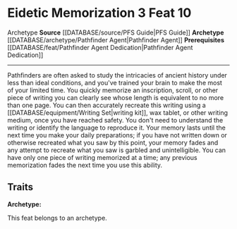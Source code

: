 ﻿---
actions: '[three-actions]'
cost: null
element: null
feat: Eidetic Memorization
frequency: null
heighten_level: null
id: '2230'
level: '10'
name: Eidetic Memorization
prerequisite: '[[DATABASE/feat/Pathfinder Agent Dedication|Pathfinder Agent Dedication]]'
rarity: Common
requirement: null
rus_type_level: null
school: null
source: '[[DATABASE/source/PFS Guide|PFS Guide]]'
subcategory: null
trait:
- '[[DATABASE/trait/Archetype|Archetype]]'
trigger: null
type: Feat

---
# Eidetic Memorization <span class="action-icon">3</span> <span class="item-type">Feat 10</span>

<span class="item-trait">Archetype</span>
**Source** [[DATABASE/source/PFS Guide|PFS Guide]]
**Archetype** [[DATABASE/archetype/Pathfinder Agent|Pathfinder Agent]]
**Prerequisites** [[DATABASE/feat/Pathfinder Agent Dedication|Pathfinder Agent Dedication]]

---
Pathfinders are often asked to study the intricacies of ancient history under less than ideal conditions, and you've trained your brain to make the most of your limited time. You quickly memorize an inscription, scroll, or other piece of writing you can clearly see whose length is equivalent to no more than one page. You can then accurately recreate this writing using a [[DATABASE/equipment/Writing Set|writing kit]], wax tablet, or other writing medium, once you have reached safety. You don't need to understand the writing or identify the language to reproduce it. Your memory lasts until the next time you make your daily preparations; if you have not written down or otherwise recreated what you saw by this point, your memory fades and any attempt to recreate what you saw is garbled and unintelligible. You can have only one piece of writing memorized at a time; any previous memorization fades the next time you use this ability.

## Traits

**Archetype:**

This feat belongs to an archetype.